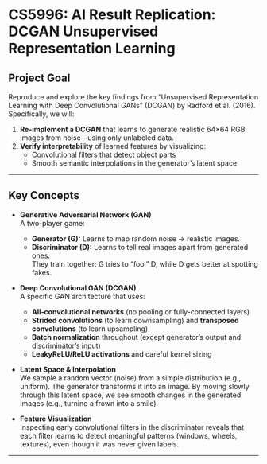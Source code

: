 # CS5996: AI Result Replication: DCGAN Unsupervised Representation Learning

## Project Goal
Reproduce and explore the key findings from “Unsupervised Representation Learning with Deep Convolutional GANs” (DCGAN) by Radford et al. (2016). Specifically, we will:

1. **Re-implement a DCGAN** that learns to generate realistic 64×64 RGB images from noise—using only unlabeled data.  
2. **Verify interpretability** of learned features by visualizing:  
   - Convolutional filters that detect object parts  
   - Smooth semantic interpolations in the generator’s latent space  

---

## Key Concepts

- **Generative Adversarial Network (GAN)**  
  A two-player game:  
  - **Generator (G):** Learns to map random noise → realistic images.  
  - **Discriminator (D):** Learns to tell real images apart from generated ones.  
  They train together: G tries to “fool” D, while D gets better at spotting fakes.

- **Deep Convolutional GAN (DCGAN)**  
  A specific GAN architecture that uses:  
  - **All‐convolutional networks** (no pooling or fully-connected layers)  
  - **Strided convolutions** (to learn downsampling) and **transposed convolutions** (to learn upsampling)  
  - **Batch normalization** throughout (except generator’s output and discriminator’s input)  
  - **LeakyReLU/ReLU activations** and careful kernel sizing  

- **Latent Space & Interpolation**  
  We sample a random vector (noise) from a simple distribution (e.g., uniform). The generator transforms it into an image. By moving slowly through this latent space, we see smooth changes in the generated images (e.g., turning a frown into a smile).

- **Feature Visualization**  
  Inspecting early convolutional filters in the discriminator reveals that each filter learns to detect meaningful patterns (windows, wheels, textures), even though it was never given labels.

---

